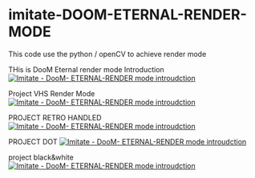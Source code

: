# imitate-DOOM-ETERNAL-RENDER-MODE

This code use the python / openCV to achieve  render mode


THis is DooM Eternal render mode Introduction
[![Imitate - DooM- ETERNAL-RENDER mode  introudction](https://img.youtube.com/vi/37VF9pbxNc0/maxresdefault.jpg)](https://www.youtube.com/watch?v=37VF9pbxNc0&ab_channel=%E4%BC%8A%E5%B7%B4%E5%AF%86%E6%BF%83%E9%81%94)


Project VHS Render Mode
[![Imitate - DooM- ETERNAL-RENDER mode  introudction](https://img.youtube.com/vi/BvUUMBKDQNc/maxresdefault.jpg)](https://www.youtube.com/watch?v=BvUUMBKDQNc&ab_channel=%E4%BC%8A%E5%B7%B4%E5%AF%86%E6%BF%83%E9%81%94)

PROJECT RETRO HANDLED
[![Imitate - DooM- ETERNAL-RENDER mode  introudction](https://img.youtube.com/vi/9EngeJclCD4/maxresdefault.jpg)](https://www.youtube.com/watch?v=9EngeJclCD4&ab_channel=%E4%BC%8A%E5%B7%B4%E5%AF%86%E6%BF%83%E9%81%94)

PROJECT DOT
[![Imitate - DooM- ETERNAL-RENDER mode  introudction](https://img.youtube.com/vi/bxr3VXbEEU4/maxresdefault.jpg)](https://www.youtube.com/watch?v=bxr3VXbEEU4&ab_channel=%E4%BC%8A%E5%B7%B4%E5%AF%86%E6%BF%83%E9%81%94)

project black&white
[![Imitate - DooM- ETERNAL-RENDER mode  introudction](https://img.youtube.com/vi/nhugDhxk-1M/maxresdefault.jpg)](https://www.youtube.com/watch?v=nhugDhxk-1M&ab_channel=%E4%BC%8A%E5%B7%B4%E5%AF%86%E6%BF%83%E9%81%94)
